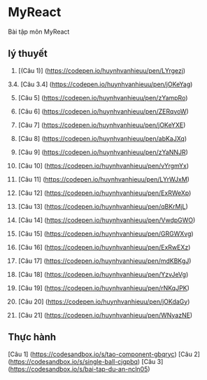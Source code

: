 # MyReact
Bài tập môn MyReact
## lý thuyết
 1. [(Câu 1)] (https://codepen.io/huynhvanhieuu/pen/LYrgezj)

3.4. [Câu 3.4] (https://codepen.io/huynhvanhieuu/pen/jOKeYag)

 5. [Câu 5] (https://codepen.io/huynhvanhieuu/pen/zYampRo)
  
 7. [Câu 6] (https://codepen.io/huynhvanhieuu/pen/ZERqvoW)
 
 9. [Câu 7] (https://codepen.io/huynhvanhieuu/pen/jOKeYXE)
  
 11. [Câu 8] (https://codepen.io/huynhvanhieuu/pen/abKaJXq)
 
 13. [Câu 9] (https://codepen.io/huynhvanhieuu/pen/zYaNNJR)
 
 15. [Câu 10] (https://codepen.io/huynhvanhieuu/pen/vYrgmYx)
 
 17. [Câu 11] (https://codepen.io/huynhvanhieuu/pen/LYrWJxM)
 
 19. [Câu 12] (https://codepen.io/huynhvanhieuu/pen/ExRWeXp)
 
 21. [Câu 13] (https://codepen.io/huynhvanhieuu/pen/qBKrMjL)
 
 23. [Câu 14] (https://codepen.io/huynhvanhieuu/pen/VwdpGWO)
 
 25. [Câu 15] (https://codepen.io/huynhvanhieuu/pen/GRGWXvg)
  
 27. [Câu 16] (https://codepen.io/huynhvanhieuu/pen/ExRwEXz)
  
 29. [Câu 17] (https://codepen.io/huynhvanhieuu/pen/mdKBKgJ)
 
 31. [Câu 18] (https://codepen.io/huynhvanhieuu/pen/YzvJeVg)
 
 33. [Câu 19] (https://codepen.io/huynhvanhieuu/pen/rNKqJPK)
 
 35. [Câu 20] (https://codepen.io/huynhvanhieuu/pen/jOKdaGy)
 
 37. [Câu 21] (https://codepen.io/huynhvanhieuu/pen/WNyazNE)

 ## Thực hành
   [Câu 1] (https://codesandbox.io/s/tao-component-gbqryc)
   [Câu 2] (https://codesandbox.io/s/single-ball-cjgpbq)
   [Câu 3] (https://codesandbox.io/s/bai-tap-du-an-ncln05)

